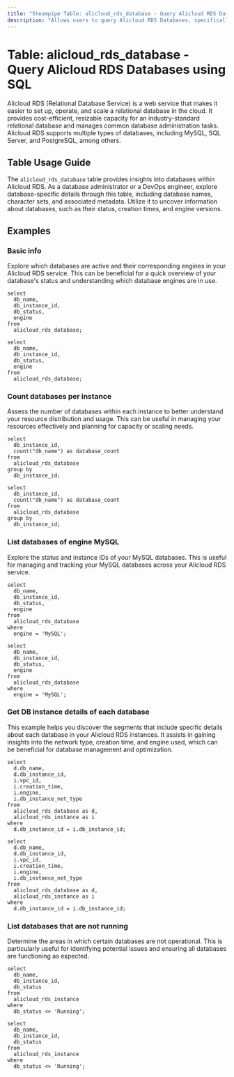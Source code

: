 ```yaml
---
title: "Steampipe Table: alicloud_rds_database - Query Alicloud RDS Databases using SQL"
description: "Allows users to query Alicloud RDS Databases, specifically details about each database hosted within the Alicloud RDS service."
---
```


# Table: alicloud_rds_database - Query Alicloud RDS Databases using SQL

Alicloud RDS (Relational Database Service) is a web service that makes it easier to set up, operate, and scale a relational database in the cloud. It provides cost-efficient, resizable capacity for an industry-standard relational database and manages common database administration tasks. Alicloud RDS supports multiple types of databases, including MySQL, SQL Server, and PostgreSQL, among others.

## Table Usage Guide

The `alicloud_rds_database` table provides insights into databases within Alicloud RDS. As a database administrator or a DevOps engineer, explore database-specific details through this table, including database names, character sets, and associated metadata. Utilize it to uncover information about databases, such as their status, creation times, and engine versions.

## Examples

### Basic info
Explore which databases are active and their corresponding engines in your Alicloud RDS service. This can be beneficial for a quick overview of your database's status and understanding which database engines are in use.

```sql+postgres
select
  db_name,
  db_instance_id,
  db_status,
  engine
from
  alicloud_rds_database;
```

```sql+sqlite
select
  db_name,
  db_instance_id,
  db_status,
  engine
from
  alicloud_rds_database;
```

### Count databases per instance
Assess the number of databases within each instance to better understand your resource distribution and usage. This can be useful in managing your resources effectively and planning for capacity or scaling needs.

```sql+postgres
select
  db_instance_id,
  count("db_name") as database_count
from
  alicloud_rds_database
group by
  db_instance_id;
```

```sql+sqlite
select
  db_instance_id,
  count("db_name") as database_count
from
  alicloud_rds_database
group by
  db_instance_id;
```

### List databases of engine MySQL
Explore the status and instance IDs of your MySQL databases. This is useful for managing and tracking your MySQL databases across your Alicloud RDS service.

```sql+postgres
select
  db_name,
  db_instance_id,
  db_status,
  engine
from
  alicloud_rds_database
where
  engine = 'MySQL';
```

```sql+sqlite
select
  db_name,
  db_instance_id,
  db_status,
  engine
from
  alicloud_rds_database
where
  engine = 'MySQL';
```

### Get DB instance details of each database
This example helps you discover the segments that include specific details about each database in your Alicloud RDS instances. It assists in gaining insights into the network type, creation time, and engine used, which can be beneficial for database management and optimization.

```sql+postgres
select
  d.db_name,
  d.db_instance_id,
  i.vpc_id,
  i.creation_time,
  i.engine,
  i.db_instance_net_type
from
  alicloud_rds_database as d,
  alicloud_rds_instance as i
where
  d.db_instance_id = i.db_instance_id;
```

```sql+sqlite
select
  d.db_name,
  d.db_instance_id,
  i.vpc_id,
  i.creation_time,
  i.engine,
  i.db_instance_net_type
from
  alicloud_rds_database as d,
  alicloud_rds_instance as i
where
  d.db_instance_id = i.db_instance_id;
```

### List databases that are not running
Determine the areas in which certain databases are not operational. This is particularly useful for identifying potential issues and ensuring all databases are functioning as expected.

```sql+postgres
select
  db_name,
  db_instance_id,
  db_status
from
  alicloud_rds_instance
where
  db_status <> 'Running';
```

```sql+sqlite
select
  db_name,
  db_instance_id,
  db_status
from
  alicloud_rds_instance
where
  db_status <> 'Running';
```